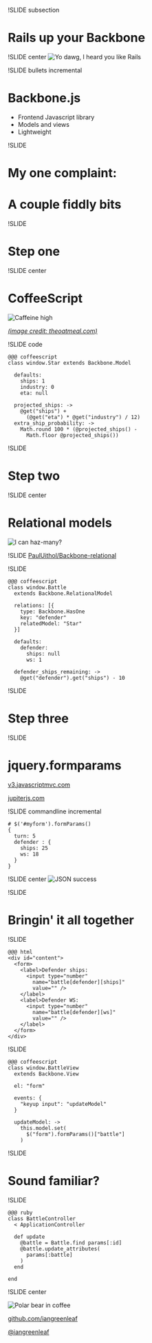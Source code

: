 !SLIDE subsection
# Rails up your Backbone #

!SLIDE center
![Yo dawg, I heard you like Rails](yo_dawg.jpg)

!SLIDE bullets incremental
# Backbone.js #

* Frontend Javascript library
* Models and views
* Lightweight

!SLIDE
# My one complaint: #
# A couple fiddly bits #

!SLIDE
# Step one #

!SLIDE center
# CoffeeScript #
![Caffeine high](coffee.png)

<cite>[(image credit: theoatmeal.com)](http://theoatmeal.com/comics/coffee)</cite>

!SLIDE code

    @@@ coffeescript
    class window.Star extends Backbone.Model

      defaults:
        ships: 1
        industry: 0
        eta: null

      projected_ships: ->
        @get("ships") +
          (@get("eta") * @get("industry") / 12)
      extra_ship_probability: ->
        Math.round 100 * (@projected_ships() -
          Math.floor @projected_ships())

!SLIDE
# Step two #

!SLIDE center
# Relational models #
![I can haz-many?](can_haz.jpg)

!SLIDE
[PaulUithol/Backbone-relational](https://github.com/PaulUithol/Backbone-relational)

!SLIDE

    @@@ coffeescript
    class window.Battle
      extends Backbone.RelationalModel

      relations: [{
        type: Backbone.HasOne
        key: "defender"
        relatedModel: "Star"
      }]

      defaults:
        defender:
          ships: null
          ws: 1

      defender_ships_remaining: ->
        @get("defender").get("ships") - 10

!SLIDE
# Step three #

!SLIDE
# jquery.formparams #

[v3.javascriptmvc.com](http://v3.javascriptmvc.com/docs/dom.html#&who=jQuery.fn.formParams)

[jupiterjs.com](http://jupiterjs.com/news/convert-form-elements-to-javascript-object-literals-with-jquery-formparams-plugin)

!SLIDE commandline incremental

    # $('#myform').formParams()
    {
      turn: 5
      defender : {
        ships: 25
        ws: 18
      }
    }

!SLIDE center
![JSON success](json_success.jpg)

!SLIDE
# Bringin' it all together #

!SLIDE

    @@@ html
    <div id="content">
      <form>
        <label>Defender ships:
          <input type="number"
            name="battle[defender][ships]"
            value="" />
        </label>
        <label>Defender WS:
          <input type="number"
            name="battle[defender][ws]"
            value="" />
        </label>
      </form>
    </div>

!SLIDE

    @@@ coffeescript
    class window.BattleView
      extends Backbone.View

      el: "form"

      events: {
        "keyup input": "updateModel"
      }

      updateModel: ->
        this.model.set(
          $("form").formParams()["battle"]
        )

!SLIDE
# Sound familiar? #

!SLIDE

    @@@ ruby
    class BattleController
      < ApplicationController

      def update
        @battle = Battle.find params[:id]
        @battle.update_attributes(
          params[:battle]
        )
      end

    end

!SLIDE center

![Polar bear in coffee](polar_bear.jpg)

[github.com/iangreenleaf](https://github.com/iangreenleaf)

[@iangreenleaf](https://twitter.com/iangreenleaf)

